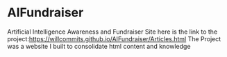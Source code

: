 # AIFundraiser
Artificial Intelligence Awareness and Fundraiser Site
here is the link to the project:https://willcommits.github.io/AIFundraiser/Articles.html
The Project was a website I built to consolidate html content and knowledge
